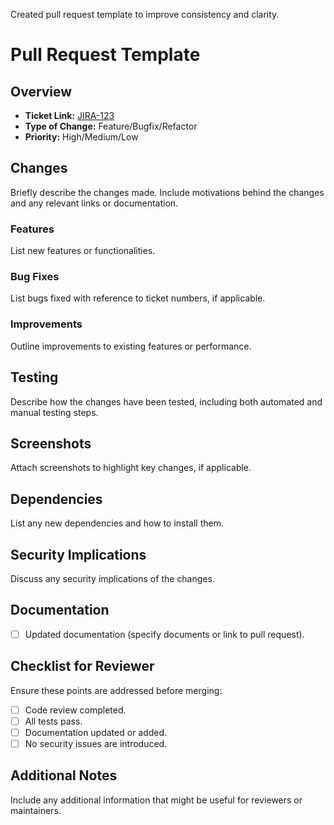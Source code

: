 Created pull request template to improve consistency and clarity.

# Pull Request Template

## Overview

- **Ticket Link:** [JIRA-123](#)
- **Type of Change:** Feature/Bugfix/Refactor
- **Priority:** High/Medium/Low

## Changes

Briefly describe the changes made. Include motivations behind the changes and any relevant links or documentation.

### Features

List new features or functionalities.

### Bug Fixes

List bugs fixed with reference to ticket numbers, if applicable.

### Improvements

Outline improvements to existing features or performance.

## Testing

Describe how the changes have been tested, including both automated and manual testing steps.

## Screenshots

Attach screenshots to highlight key changes, if applicable.

## Dependencies

List any new dependencies and how to install them.

## Security Implications

Discuss any security implications of the changes.

## Documentation

- [ ] Updated documentation (specify documents or link to pull request).

## Checklist for Reviewer

Ensure these points are addressed before merging:

- [ ] Code review completed.
- [ ] All tests pass.
- [ ] Documentation updated or added.
- [ ] No security issues are introduced.

## Additional Notes

Include any additional information that might be useful for reviewers or maintainers.
